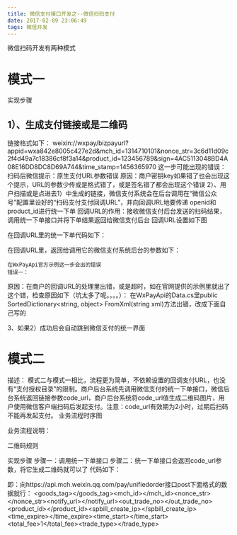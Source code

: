 ```yaml
---
title: 微信支付接口开发之--微信扫码支付
date: 2017-02-09 23:06:49
tags: 微信开发
---
```

微信扫码开发有两种模式
# 模式一 
实现步骤
## 1）、生成支付链接或是二维码
链接格式如下：
weixin://wxpay/bizpayurl?appid=wxa842e8005c427e2d&mch_id=1314710101&nonce_str=3c6d11d09c2f4d49a7c18386cf8f3a14&product_id=123456789&sign=4AC5113048BD4A08E16DD8DC8D69A744&time_stamp=1456365970
这一步可能出现的错误：
扫码后微信提示：原生支付URL参数错误
原因：商户密钥key如果错了也会出现这个提示，URL的参数少传或是格式错了，或是签名错了都会出现这个错误
2）、用户扫描或是点进去1）中生成的链接，微信支付系统会在后台调用在“微信公众号”配置里设好的“扫码支付支付回调URL”，并向回调URL地要传递
openid和product_id进行统一下单
        回调URL的作用：接收微信支付后台发送的扫码结果，调用统一下单接口并将下单结果返回给微信支付后台
回调URL设置如下图


在回调URL里的统一下单代码如下：


在回调URL里，返回给调用它的微信支付系统后台的参数如下：


    在WxPayApi官方示例这一步会出的错误
    错误一：


原因：在商户的回调URL的处理里出错，或是超时，如在官网提供的示例里就出了这个错，检查原因如下（坑太多了呢。。。。）：
在WxPayApi的Data.cs里public SortedDictionary<string, object> FromXml(string xml)方法出错，改成下面自己写的

 
 
 
3、如果2）成功后会自动跳到微信支付的统一界面


 
# 模式二
描述：
    模式二与模式一相比，流程更为简单，不依赖设置的回调支付URL，也没有“支付授权目录”的限制。商户后台系统先调用微信支付的统一下单接口，微信后台系统返回链接参数code_url，商户后台系统将code_url值生成二维码图片，用户使用微信客户端扫码后发起支付。注意：code_url有效期为2小时，过期后扫码不能再发起支付。
业务流程时序图




业务流程说明：


二维码规则

 
 
实现步骤
步骤一：调用统一下单接口
步骤二：统一下单接口会返回code_url参数，将它生成二维码就可以了
代码如下：


即：向https://api.mch.weixin.qq.com/pay/unifiedorder接口post下面格式的数据就行：
<xml><appid><![CDATA[wxa842e8005c427e2d]]></appid><attach><![CDATA[这是易度附加数据]]></attach><body><![CDATA[这是易度商品描述]]></body><goods_tag><![CDATA[jjj]]></goods_tag><mch_id><![CDATA[1314710101]]></mch_id><nonce_str><![CDATA[b4f9d98a8d194f729220173bc31fd3d5]]></nonce_str><notify_url><![CDATA[http://paysdk.weixin.qq.com/example/ResultNotifyPage.aspx]]></notify_url><out_trade_no><![CDATA[131471010120160229144430504]]></out_trade_no><product_id><![CDATA[123456789]]></product_id><sign><![CDATA[0430049F917C36BA1A2EC4778AE71AC6]]></sign><spbill_create_ip><![CDATA[8.8.8.8]]></spbill_create_ip><time_expire><![CDATA[20160229145430]]></time_expire><time_start><![CDATA[20160229144430]]></time_start><total_fee>1</total_fee><trade_type><![CDATA[NATIVE]]></trade_type></xml>
 
 
 
 